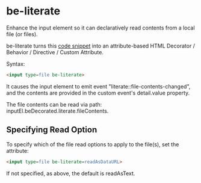 # be-literate

Enhance the input element so it can declaratively read contents from a local file (or files).

be-literate turns this [code snippet](https://www.w3docs.com/learn-javascript/file-and-filereader.html) into an attribute-based HTML Decorator / Behavior / Directive / Custom Attribute.

Syntax:

```html
<input type=file be-literate>
```

It causes the input element to emit event "literate::file-contents-changed", and the contents are provided in the custom event's detail.value property.

The file contents can be read via path: inputEl.beDecorated.literate.fileContents.

## Specifying Read Option

To specify which of the file read options to apply to the file(s), set the attribute:

```html
<input type=file be-literate=readAsDataURL>
```

If not specified, as above, the default is readAsText.